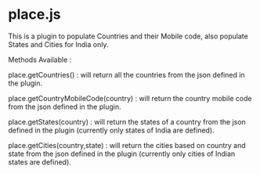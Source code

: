 # place.js
This is a plugin to populate Countries and their Mobile code, also populate States and Cities for India only.

Methods Available : 

place.getCountries() : will return all the countries from the json defined in the plugin.

place.getCountryMobileCode(country) : will return the country mobile code from the json defined in the plugin.

place.getStates(country) : will return the states of a country from the json defined in the plugin (currently only states of India are defined).

place.getCities(country,state) : will return the cities based on country and state from the json defined in the plugin (currently only cities of Indian states are defined).
